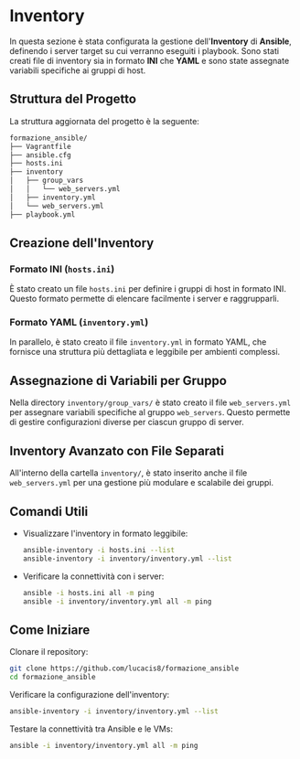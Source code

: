 # Inventory

In questa sezione è stata configurata la gestione dell'**Inventory** di **Ansible**, definendo i server target su cui verranno eseguiti i playbook. Sono stati creati file di inventory sia in formato **INI** che **YAML** e sono state assegnate variabili specifiche ai gruppi di host.

## Struttura del Progetto

La struttura aggiornata del progetto è la seguente:
```bash
formazione_ansible/ 
├── Vagrantfile 
├── ansible.cfg 
├── hosts.ini 
├── inventory 
│   ├── group_vars 
│   │   └── web_servers.yml 
│   ├── inventory.yml 
│   └── web_servers.yml 
├── playbook.yml
```

## Creazione dell'Inventory

### Formato INI (`hosts.ini`)

È stato creato un file `hosts.ini` per definire i gruppi di host in formato INI. Questo formato permette di elencare facilmente i server e raggrupparli.

### Formato YAML (`inventory.yml`)

In parallelo, è stato creato il file `inventory.yml` in formato YAML, che fornisce una struttura più dettagliata e leggibile per ambienti complessi.

## Assegnazione di Variabili per Gruppo

Nella directory `inventory/group_vars/` è stato creato il file `web_servers.yml` per assegnare variabili specifiche al gruppo `web_servers`. Questo permette di gestire configurazioni diverse per ciascun gruppo di server.

## Inventory Avanzato con File Separati

All'interno della cartella `inventory/`, è stato inserito anche il file `web_servers.yml` per una gestione più modulare e scalabile dei gruppi.

## Comandi Utili

- Visualizzare l'inventory in formato leggibile:
  ```bash
  ansible-inventory -i hosts.ini --list
  ansible-inventory -i inventory/inventory.yml --list
  ```

- Verificare la connettività con i server:
  ```bash
  ansible -i hosts.ini all -m ping
  ansible -i inventory/inventory.yml all -m ping
  ```

## Come Iniziare

Clonare il repository:
  ```bash
  git clone https://github.com/lucacis8/formazione_ansible
  cd formazione_ansible
  ```

Verificare la configurazione dell'inventory:
  ```bash
  ansible-inventory -i inventory/inventory.yml --list
  ```

Testare la connettività tra Ansible e le VMs:
  ```bash
  ansible -i inventory/inventory.yml all -m ping
  ```
